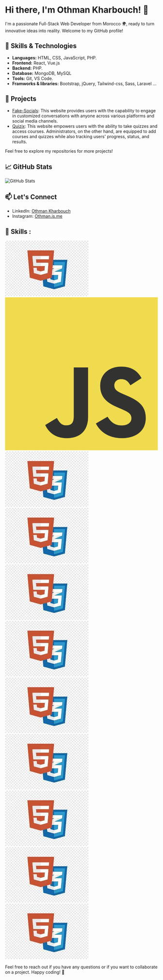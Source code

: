 # Hi there, I'm Othman Kharbouch! 👋

I'm a passionate Full-Stack Web Developer from Morocco 🌍, ready to turn innovative ideas into reality. Welcome to my GitHub profile!

## 🔧 Skills & Technologies

- **Languages:** HTML, CSS, JavaScript, PHP.
- **Frontend:** React, Vue.js
- **Backend:** PHP.
- **Database:** MongoDB, MySQL
- **Tools:** Git, VS Code.
- **Framworks & libraries:** Bootstrap, jQuery, Tailwind-css, Sass, Laravel ... 

## 🚀 Projects

- [Fake-Socials]([Fake-Socials](https://github.com/othman4dev/Fake-Socials)): This website provides users with the capability to engage in customized conversations with anyone across various platforms and social media channels.
- [Quizix]([Quizix](https://github.com/othman4dev/Quizix)): This website empowers users with the ability to take quizzes and access courses. Administrators, on the other hand, are equipped to add courses and quizzes while also tracking users' progress, status, and results.

Feel free to explore my repositories for more projects!

## 📈 GitHub Stats

![GitHub Stats](https://github-readme-stats.vercel.app/api?username=othman4dev&show_icons=true&count_private=true&hide=contribs)

## 📫 Let's Connect

- LinkedIn: [Othman Kharbouch](https://www.linkedin.com/in/othman-kharbouch/](https://www.linkedin.com/in/othman-kharbouch-ba44552a1/))
- Instagram: [Othman.is.me](https://twitter.com/your-twitter-handle](https://www.instagram.com/othman.is.me/))

## 🔧 Skills :
![Skill](./images-skills/download.jpg)
![Skill](./images-skills/JavaScript-logo.png)
![Skill](./images-skills/download.jpg)
![Skill](./images-skills/download.jpg)
![Skill](./images-skills/download.jpg)
![Skill](./images-skills/download.jpg)
![Skill](./images-skills/download.jpg)
![Skill](./images-skills/download.jpg)
![Skill](./images-skills/download.jpg)
![Skill](./images-skills/download.jpg)
![Skill](./images-skills/download.jpg)

Feel free to reach out if you have any questions or if you want to collaborate on a project. Happy coding! 🚀

